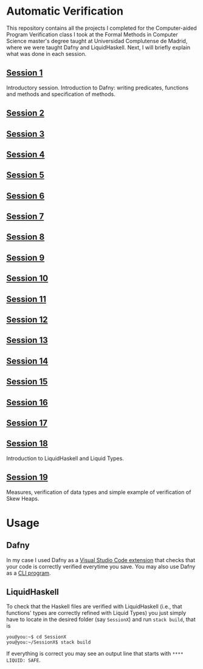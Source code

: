 # Automatic Verification
This repository contains all the projects I completed for the Computer-aided
Program Verification class I took at the Formal Methods in Computer Science
master's degree taught at Universidad Complutense de Madrid, where we were
taught Dafny and LiquidHaskell. Next, I will briefly explain what was done in
each session.

## [Session 1](/Session1)
Introductory session. Introduction to Dafny: writing predicates, functions and
methods and specification of methods.

## [Session 2](/Session2)

## [Session 3](/Session3)

## [Session 4](/Session4)

## [Session 5](/Session5)

## [Session 6](/Session6)

## [Session 7](/Session7)

## [Session 8](/Session8)

## [Session 9](/Session9)

## [Session 10](/Session10)

## [Session 11](/Session11)

## [Session 12](/Session12)

## [Session 13](/Session13)

## [Session 14](/Session14)

## [Session 15](/Session15)

## [Session 16](/Session16)

## [Session 17](/Session17)

## [Session 18](/Session18)
Introduction to LiquidHaskell and Liquid Types.

## [Session 19](/Session19)
Measures, verification of data types and simple example of verification of Skew
Heaps.

# Usage

## Dafny
In my case I used Dafny as a [Visual Studio Code extension](https://github.com/dafny-lang/ide-vscode)
that checks that your code is correctly verified everytime you save. You may
also use Dafny as a [CLI program](https://github.com/dafny-lang/dafny#try-dafny).

## LiquidHaskell
To check that the Haskell files are verified with LiquidHaskell (i.e., that
functions' types are correctly refined with Liquid Types) you just simply have
to locate in the desired folder (say `SessionX`) and run `stack build`, that is
```console
you@you:~$ cd SessionX
you@you:~/SessionX$ stack build
```

If everything is correct you may see an output line that starts with
`**** LIQUID: SAFE`.